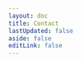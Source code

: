```yaml
---
layout: doc
title: Contact
lastUpdated: false
aside: false
editLink: false
---
```


<!-- ---
layout: page
title: Contact
lastUpdated: false
editLink: false
aside: false
sidebar: false
--- -->

<ContactPage />